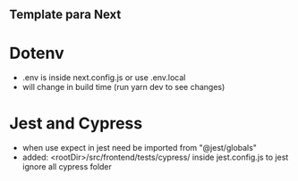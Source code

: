 ## Template para Next

# Dotenv
  * .env is inside next.config.js or use .env.local
  * will change in build time (run yarn dev to see changes)

# Jest and Cypress
  * when use expect in jest need be imported from "@jest/globals"
  * added: \<rootDir>/src/frontend/tests/cypress/ inside jest.config.js to jest ignore all cypress folder 
